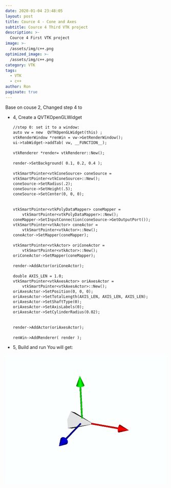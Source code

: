 ```yaml
---
date: 2020-01-04 23:48:05
layout: post
title: Cource 4 - Cone and Axes
subtitle: Cource 4 Third VTK project
description: >-
  Cource 4 First VTK project
image: >-
  /assets/img/c++.png
optimized_image: >-
  /assets/img/c++.png
category: VTK
tags:
  - VTK
  - c++
author: Ron
paginate: true
---
```

Base on couse 2, Changed step 4 to 

- 4, Create a QVTKOpenGLWidget 
	

		
      //step 0: set it to a window:
      auto vw = new  QVTKOpenGLWidget(this) ;
      vtkRenderWindow *renWin = vw->GetRenderWindow();
      ui->tabWidget->addTab( vw, __FUNCTION__);
      
      vtkRenderer *render= vtkRenderer::New();
      
      render->SetBackground( 0.1, 0.2, 0.4 );
      
      vtkSmartPointer<vtkConeSource> coneSource = vtkSmartPointer<vtkConeSource>::New();
      coneSource->SetRadius(.2);
      coneSource->SetHeight(.5);
      coneSource->SetCenter(0, 0, 0);
      
      
      vtkSmartPointer<vtkPolyDataMapper> coneMapper =
          vtkSmartPointer<vtkPolyDataMapper>::New();
      coneMapper->SetInputConnection(coneSource->GetOutputPort());
      vtkSmartPointer<vtkActor> coneActor =
          vtkSmartPointer<vtkActor>::New();
      coneActor->SetMapper(coneMapper);
      
      vtkSmartPointer<vtkActor> oriConeActor =
          vtkSmartPointer<vtkActor>::New();
      oriConeActor->SetMapper(coneMapper);
      
      render->AddActor(oriConeActor);
      
      double AXIS_LEN = 1.0;
      vtkSmartPointer<vtkAxesActor> oriAxesActor =
          vtkSmartPointer<vtkAxesActor>::New();
      oriAxesActor->SetPosition(0, 0, 0);
      oriAxesActor->SetTotalLength(AXIS_LEN, AXIS_LEN, AXIS_LEN);
      oriAxesActor->SetShaftType(0);
      oriAxesActor->SetAxisLabels(0);
      oriAxesActor->SetCylinderRadius(0.02);
      
      
      render->AddActor(oriAxesActor);
      
      renWin->AddRenderer( render );
    



- 5, Build and run
You will get:
<img src="/assets/img/couse3.png">